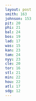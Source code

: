 ```yaml
---
layout: post
smith: 163
johnson: 153
pit: 20
phi: 21
bal: 24
bos: 19
lad: 17
was: 15
kan: 23
tam: 24
nyy: 23
cle: 20
tor: 16
stl: 21
min: 22
hou: 22
atl: 17
sdg: 12
---
```

